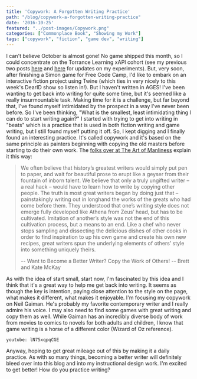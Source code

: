 ```yaml
---
title: 'Copywork: A Forgotten Writing Practice'
path: "/blog/copywork-a-forgotten-writing-practice"
date: '2016-10-25'
featured: "../post-images/Copywork.png"
categories: ["Commonplace Book", "Showing my Work"]
tags: ["copywork", "fiction", "game dev", "writing"]
---
```


I can't believe October is almost gone! No game shipped this month, so I could concentrate on the Torrance Learning xAPI cohort (see my previous two posts [here](/blog/xapi-cohort-update/) and [here](/blog/xapi-statements-everywhere/) for updates on my experiments). But, very soon, after finishing a Simon game for Free Code Camp, I'd like to embark on an interactive fiction project using Twine (which ties in very nicely to this week's DearID show so listen in!). But I haven't written in AGES! I've been wanting to get back into writing for quite some time, but it's seemed like a really insurmountable task. Making time for it is a challenge, but far beyond that, I've found myself intimidated by the prospect in a way I've never been before. So I've been thinking, "What is the smallest, least intimidating thing I can do to start writing again?" I started with trying to get into writing in "beats" which is a practice that is used in both fiction writing and game writing, but I still found myself putting it off. So, I kept digging and I finally found an interesting practice. It's called copywork and it's based on the same principle as painters beginning with copying the old masters before starting to do their own work. The [folks over at The Art of Manliness](http://www.artofmanliness.com/2014/03/26/want-to-become-a-better-writer-copy-the-work-of-others/) explain it this way:

 > We often believe that history’s greatest writers would simply put pen to paper, and wait for beautiful prose to erupt like a geyser from their fountain of inborn talent. We believe that only a truly ungifted writer – a real hack – would have to learn how to write by copying other people. The truth is most great writers began by doing just that – painstakingly writing out in longhand the works of the greats who had come before them. They understood that one’s writing style does not emerge fully developed like Athena from Zeus’ head, but has to be cultivated. Imitation of another’s style was not the end of this cultivation process, but a means to an end. Like a chef who never stops sampling and dissecting the delicious dishes of other cooks in order to find inspiration to up his own game and create his own new recipes, great writers spun the underlying elements of others’ style into something uniquely theirs.
 >
 > -- Want to Become a Better Writer? Copy the Work of Others! -- Brett and Kate McKay

As with the idea of start small, start now, I'm fascinated by this idea and I think that it's a great way to help me get back into writing. It seems as though the key is intention, paying close attention to the style on the page, what makes it different, what makes it enjoyable. I'm focusing my copywork on Neil Gaiman. He's probably my favorite contemporary writer and I really admire his voice. I may also need to find some games with great writing and copy them as well. While Gaiman has an incredibly diverse body of work from movies to comics to novels for both adults and children, I know that game writing is a horse of a different color (Wizard of Oz reference).

`youtube: lN75xqpqCGE`

Anyway, hoping to get great mileage out of this by making it a daily practice. As with so many things, becoming a better writer will definitely bleed over into this blog and into my instructional design work. I'm excited to get better! How do you practice writing?
